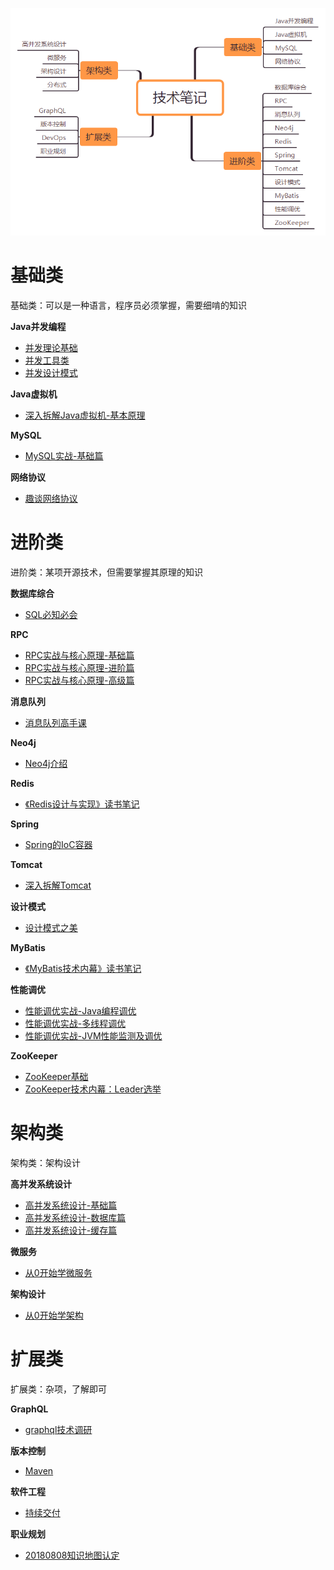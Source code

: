![](技术笔记.png)

# 基础类

基础类：可以是一种语言，程序员必须掌握，需要细啃的知识

**Java并发编程**

- [并发理论基础](A-01%20Java并发编程/[极客时间]-Java并发编程-第1部分-并发理论基础.md)
- [并发工具类](A-01%20Java并发编程/[极客时间]-Java并发编程-第2部分-并发工具类.md)
- [并发设计模式](A-01%20Java并发编程/[极客时间]-Java并发编程-第3部分-并发设计模式.md)

**Java虚拟机**

- [深入拆解Java虚拟机-基本原理](A-02%20Java虚拟机/[极客时间]-深入拆解Java虚拟机-01基本原理.md)

**MySQL**

- [MySQL实战-基础篇](A-03%20MySQL/[极客时间]-MySQL实战-01基础篇.md)

**网络协议**

- [趣谈网络协议](A-04%20网络协议/[极客时间]-趣谈网络协议.md)



# 进阶类

进阶类：某项开源技术，但需要掌握其原理的知识

**数据库综合**

- [SQL必知必会](B-01%20数据库综合/[极客时间]-SQL必知必会.md)

**RPC**

- [RPC实战与核心原理-基础篇](B-02%20RPC/[极客时间]-RPC实战与核心原理-01基础篇.md)
- [RPC实战与核心原理-进阶篇](B-02%20RPC/[极客时间]-RPC实战与核心原理-02进阶篇.md)
- [RPC实战与核心原理-高级篇](B-02%20RPC/[极客时间]-RPC实战与核心原理-03高级篇.md)

**消息队列**

- [消息队列高手课](B-03%20消息队列/[极客时间]-消息队列高手课.md)

**Neo4j**

- [Neo4j介绍](B-04%20Neo4j/[个人整理]-Neo4J基础.md)

**Redis**

- [《Redis设计与实现》读书笔记](B-05%20Redis/《Redis设计与实现》读书笔记.md)

**Spring**

- [Spring的IoC容器](B-06%20Spring/《Spring揭秘》第二部分-Spring的IoC容器.md)

**Tomcat**

- [深入拆解Tomcat](B-07%20Tomcat/[极客时间]-深入拆解Tomcat.md)

**设计模式**

- [设计模式之美](B-08%20设计模式/[极客时间]-设计模式之美.md)

**MyBatis**

- [《MyBatis技术内幕》读书笔记](B-09%20MyBatis/《MyBatis技术内幕》读书笔记.md)

**性能调优**

- [性能调优实战-Java编程调优](B-10%20性能调优/[极客时间]-性能调优实战-01Java编程调优.md)
- [性能调优实战-多线程调优](B-10%20性能调优/[极客时间]-性能调优实战-02多线程调优.md)
- [性能调优实战-JVM性能监测及调优](B-10%20性能调优/[极客时间]-性能调优实战-03JVM性能监测及调优.md)

**ZooKeeper**

- [ZooKeeper基础](B-11%20ZooKeeper/[个人整理]ZooKeeper学习笔记.md)
- [ZooKeeper技术内幕：Leader选举](B-11%20ZooKeeper/ZooKeeper技术内幕：Leader选举.md)

# 架构类

架构类：架构设计

**高并发系统设计**

- [高并发系统设计-基础篇](C-01%20高并发系统设计/[极客时间]-高并发系统设计-01基础篇.md)
- [高并发系统设计-数据库篇](C-01%20高并发系统设计/[极客时间]-高并发系统设计-02数据库篇.md)
- [高并发系统设计-缓存篇](C-01%20高并发系统设计/[极客时间]-高并发系统设计-03缓存篇.md)

**微服务**

- [从0开始学微服务](C-02%20微服务/[极客时间]-从0开始学微服务.md)

**架构设计**

- [从0开始学架构](C-03%20架构设计/[极客时间]-从0开始学架构.md)



# 扩展类

扩展类：杂项，了解即可

**GraphQL**

- [graphql技术调研](D-01%20GraphQL/[graphql.cn]-调研graphql技术.md)

**版本控制**

- [Maven](D-02%20版本控制/[RUNOOB]-Maven教程.md)

**软件工程**

- [持续交付](D-03%20软件工程/[极客时间]-持续交付.md)

**职业规划**

- [20180808知识地图认定](D-04%20职业规划/20180808知识地图认定--整理.md)